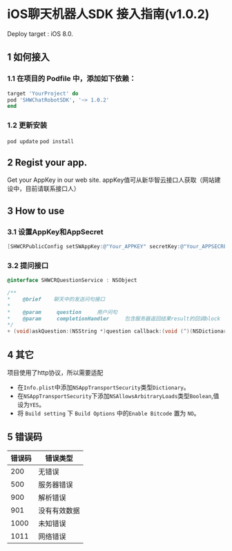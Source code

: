 # iOS聊天机器人SDK 接入指南(v1.0.2)

Deploy target : iOS 8.0.

## 1 如何接入

### 1.1 在项目的 Podfile 中，添加如下依赖：

```ruby
target 'YourProject' do
pod 'SHWChatRobotSDK', '~> 1.0.2'
end
```

### 1.2 更新安装

`pod update`
`pod install`

## 2 Regist your app.

Get your AppKey in our web site.
appKey值可从新华智云接口人获取（网站建设中，目前请联系接口人）

## 3 How to use

### 3.1 设置AppKey和AppSecret

```Objective-C
[SHWCRPublicConfig setSWAppKey:@"Your_APPKEY" secretKey:@"Your_APPSECRET"];
```

### 3.2 提问接口


```Objective-C
@interface SHWCRQuestionService : NSObject

/**
*    @brief    聊天中的发送问句接口
*
*    @param     question     用户问句
*    @param     completionHandler     包含服务器返回结果result的回调block
*/
+ (void)askQuestion:(NSString *)question callback:(void (^)(NSDictionary *result, NSString *clientErrMsg, NSInteger clientCode))completionHandler;
```

## 4 其它

项目使用了http协议，所以需要适配
- 在`Info.plist`中添加`NSAppTransportSecurity`类型`Dictionary`。
- 在`NSAppTransportSecurity`下添加`NSAllowsArbitraryLoads`类型`Boolean`,值设为`YES`。
- 将 `Build setting` 下 `Build Options` 中的`Enable Bitcode` 置为 `NO`。

## 5 错误码

|错误码|错误类型|
|---|---|
|200         |无错误|
|500      | 服务器错误|
|900    |   解析错误|
|901     | 没有有效数据|
|1000|   未知错误|
|1011        | 网络错误|



